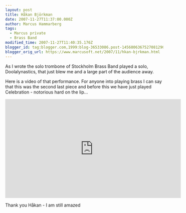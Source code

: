 ```yaml
---
layout: post
title: Håkan Björkman
date: 2007-11-27T11:37:00.000Z
author: Marcus Hammarberg
tags:
  - Marcus private
  - Brass Band
modified_time: 2007-11-27T11:40:35.176Z
blogger_id: tag:blogger.com,1999:blog-36533086.post-1456806367527081290
blogger_orig_url: https://www.marcusoft.net/2007/11/hkan-bjrkman.html
---
```


As I wrote the solo trombone of Stockholm Brass Band played a solo, Doolalynastics, that just blew me and a large part of the audience away.

Here is a video of that performance. For anyone into playing brass I can say that this was the second last piece and before this we have just played Celebration - notorious hard on the lip...

<iframe width="560" height="315" src="https://www.youtube.com/embed/gmJHK_y3NF4?si=3G16B6xVnc_QQXef" title="YouTube video player" frameborder="0" allow="accelerometer; autoplay; clipboard-write; encrypted-media; gyroscope; picture-in-picture; web-share" referrerpolicy="strict-origin-when-cross-origin" allowfullscreen></iframe>

Thank you Håkan - I am still amazed
